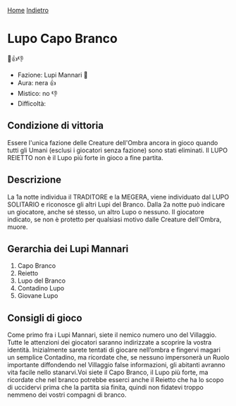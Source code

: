 [Home](/wherewolf-rules)
[Indietro](..)

# Lupo Capo Branco

<span class='emoji'>🐺👍👎</span>

- Fazione: Lupi Mannari <span class='emoji'>🐺</span>
- Aura: nera <span class='emoji'>👍</span>
- Mistico: no <span class='emoji'>👎</span>
- Difficoltà: 

## Condizione di vittoria

Essere l'unica fazione delle Creature dell'Ombra ancora in gioco quando tutti gli Umani (esclusi i giocatori senza fazione) sono stati eliminati. Il LUPO REIETTO non è il Lupo più forte in gioco a fine partita.

## Descrizione

La 1a notte individua il TRADITORE e la MEGERA, viene individuato dal LUPO SOLITARIO e riconosce gli altri Lupi del Branco. Dalla 2a notte può indicare un giocatore, anche sé stesso, un altro Lupo o nessuno. Il giocatore indicato, se non è protetto per qualsiasi motivo dalle Creature dell'Ombra, muore.

## Gerarchia dei Lupi Mannari

1. Capo Branco
2. Reietto
3. Lupo del Branco
4. Contadino Lupo
5. Giovane Lupo

## Consigli di gioco

Come primo fra i Lupi Mannari, siete il nemico numero uno del Villaggio. Tutte le attenzioni dei giocatori saranno indirizzate a scoprire la vostra identità. Inizialmente sarete tentati di giocare nell’ombra e fingervi magari un semplice Contadino, ma ricordate che, se nessuno impersonerà un Ruolo importante diffondendo nel Villaggio false informazioni, gli abitanti avranno vita facile nello stanarvi.Voi siete il Capo Branco, il Lupo più forte, ma ricordate che nel branco potrebbe esserci anche il Reietto che ha lo scopo di uccidervi prima che la partita sia finita, quindi non fidatevi troppo nemmeno dei vostri compagni di branco.
